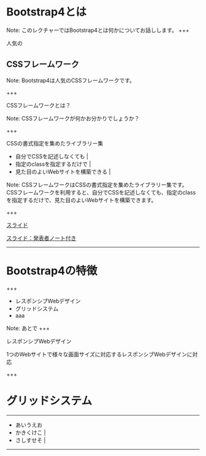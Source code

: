 # Bootstrap4とは

Note:
このレクチャーではBootstrap4とは何かについてお話しします。
+++

人気の
## CSSフレームワーク

Note:
Bootstrap4は人気のCSSフレームワークです。

+++

CSSフレームワークとは？

Note:
CSSフレームワークが何かお分かりでしょうか？

+++

CSSの書式指定を集めたライブラリー集

- 自分でCSSを記述しなくても |
- 指定のclassを指定するだけで |
- 見た目のよいWebサイトを構築できる |

Note:
CSSフレームワークはCSSの書式指定を集めたライブラリー集です。
CSSフレームワークを利用すると、自分でCSSを記述しなくても、指定のclassを指定するだけで、見た目のよいWebサイトを構築できます。

+++


[スライド](https://gitpitch.com/naninuneter55/bootstrap4)

[スライド：発表者ノート付き](https://gitpitch.com/naninuneter55/bootstrap4?n=true)

---

# Bootstrap4の特徴

+++

- レスポンシブWebデザイン
- グリッドシステム
- aaa

Note:
あとで
+++

レスポンシブWebデザイン

1つのWebサイトで様々な画面サイズに対応するレスポンシブWebデザインに対応

+++

# グリッドシステム

---

- あいうえお
- かきくけこ |
- さしすせそ |

---
